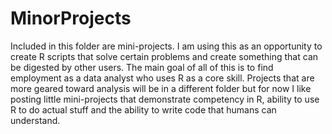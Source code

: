 # MinorProjects

Included in this folder are mini-projects. I am using this as an opportunity to create R scripts that solve certain problems and create something that can be digested by other users. The main goal of all of this is to find employment as a data analyst who uses R as a core skill. Projects that are more geared toward analysis will be in a different folder but for now I like posting little mini-projects that demonstrate competency in R, ability to use R to do actual stuff and the ability to write code that humans can understand.
